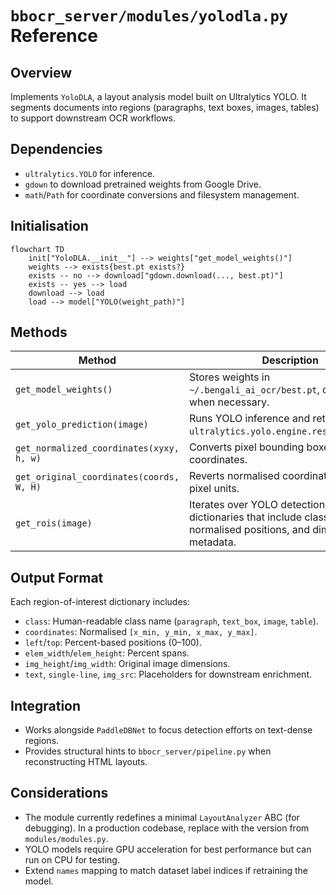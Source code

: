 # `bbocr_server/modules/yolodla.py` Reference

## Overview

Implements `YoloDLA`, a layout analysis model built on Ultralytics YOLO. It segments documents into regions (paragraphs, text boxes, images, tables) to support downstream OCR workflows.

## Dependencies

- `ultralytics.YOLO` for inference.
- `gdown` to download pretrained weights from Google Drive.
- `math`/`Path` for coordinate conversions and filesystem management.

## Initialisation

```mermaid
flowchart TD
    init["YoloDLA.__init__"] --> weights["get_model_weights()"]
    weights --> exists{best.pt exists?}
    exists -- no --> download["gdown.download(..., best.pt)"]
    exists -- yes --> load
    download --> load
    load --> model["YOLO(weight_path)"]
```

## Methods

| Method                                   | Description                                                                                                                   |
| ---------------------------------------- | ----------------------------------------------------------------------------------------------------------------------------- |
| `get_model_weights()`                    | Stores weights in `~/.bengali_ai_ocr/best.pt`, downloading when necessary.                                                    |
| `get_yolo_prediction(image)`             | Runs YOLO inference and returns `ultralytics.yolo.engine.results.Results`.                                                    |
| `get_normalized_coordinates(xyxy, h, w)` | Converts pixel bounding boxes to `[0,1]` coordinates.                                                                         |
| `get_original_coordinates(coords, W, H)` | Reverts normalised coordinates back to pixel units.                                                                           |
| `get_rois(image)`                        | Iterates over YOLO detections, building dictionaries that include class labels, normalised positions, and dimension metadata. |

## Output Format

Each region-of-interest dictionary includes:

- `class`: Human-readable class name (`paragraph`, `text_box`, `image`, `table`).
- `coordinates`: Normalised `[x_min, y_min, x_max, y_max]`.
- `left`/`top`: Percent-based positions (0–100).
- `elem_width`/`elem_height`: Percent spans.
- `img_height`/`img_width`: Original image dimensions.
- `text`, `single-line`, `img_src`: Placeholders for downstream enrichment.

## Integration

- Works alongside `PaddleDBNet` to focus detection efforts on text-dense regions.
- Provides structural hints to `bbocr_server/pipeline.py` when reconstructing HTML layouts.

## Considerations

- The module currently redefines a minimal `LayoutAnalyzer` ABC (for debugging). In a production codebase, replace with the version from `modules/modules.py`.
- YOLO models require GPU acceleration for best performance but can run on CPU for testing.
- Extend `names` mapping to match dataset label indices if retraining the model.
